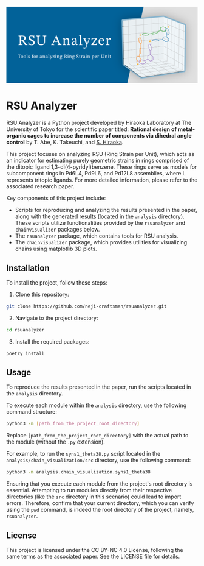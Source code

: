 ![Header Image](./images/header.png)

# RSU Analyzer

RSU Analyzer is a Python project developed by Hiraoka Laboratory at The University of Tokyo for the scientific paper titled: **Rational design of metal-organic cages to increase the number of components via dihedral angle control** by T. Abe, K. Takeuchi, and <INS>S. Hiraoka</INS>.

This project focuses on analyzing RSU (Ring Strain per Unit), which acts as an indicator for estimating purely geometric strains in rings comprised of the ditopic ligand 1,3-di(4-pyridyl)benzene. These rings serve as models for subcomponent rings in Pd6L4, Pd9L6, and Pd12L8 assemblies, where L represents tritopic ligands. For more detailed information, please refer to the associated research paper.

Key components of this project include:
- Scripts for reproducing and analyzing the results presented in the paper, along with the generated results (located in the `analysis` directory). These scripts utilize functionalities provided by the `rsuanalyzer` and `chainvisualizer` packages below.
- The `rsuanalyzer` package, which contains tools for RSU analysis.
- The `chainvisualizer` package, which provides utilities for visualizing chains using matplotlib 3D plots.


## Installation
To install the project, follow these steps:

1. Clone this repository:
```bash
git clone https://github.com/neji-craftsman/rsuanalyzer.git
```

2. Navigate to the project directory:
```bash
cd rsuanalyzer
```

3. Install the required packages:
```bash
poetry install
```


## Usage
To reproduce the results presented in the paper, run the scripts located in the `analysis` directory.

To execute each module within the `analysis` directory, use the following command structure:
```bash
python3 -m [path_from_the_project_root_directory]
```

Replace `[path_from_the_project_root_directory]` with the actual path to the module (without the `.py` extension).

For example, to run the `syns1_theta38.py` script located in the `analysis/chain_visualization/src` directory, use the following command:
```bash
python3 -m analysis.chain_visualization.syns1_theta38
```

Ensuring that you execute each module from the project's root directory is essential. Attempting to run modules directly from their respective directories (like the `src` directory in this scenario) could lead to import errors. Therefore, confirm that your current directory, which you can verify using the `pwd` command, is indeed the root directory of the project, namely, `rsuanalyzer`.


## License
This project is licensed under the CC BY-NC 4.0 License, following the same terms as the associated paper. See the LICENSE file for details.
